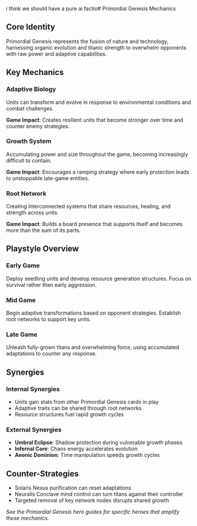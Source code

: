 i think we should have a pure ai factio# Primordial Genesis Mechanics

## Core Identity
Primordial Genesis represents the fusion of nature and technology, harnessing organic evolution and titanic strength to overwhelm opponents with raw power and adaptive capabilities.

## Key Mechanics

### Adaptive Biology
Units can transform and evolve in response to environmental conditions and combat challenges.

**Game Impact**: Creates resilient units that become stronger over time and counter enemy strategies.

### Growth System
Accumulating power and size throughout the game, becoming increasingly difficult to contain.

**Game Impact**: Encourages a ramping strategy where early protection leads to unstoppable late-game entities.

### Root Network
Creating interconnected systems that share resources, healing, and strength across units.

**Game Impact**: Builds a board presence that supports itself and becomes more than the sum of its parts.

## Playstyle Overview

### Early Game
Deploy seedling units and develop resource generation structures. Focus on survival rather than early aggression.

### Mid Game
Begin adaptive transformations based on opponent strategies. Establish root networks to support key units.

### Late Game
Unleash fully-grown titans and overwhelming force, using accumulated adaptations to counter any response.

## Synergies

### Internal Synergies
- Units gain stats from other Primordial Genesis cards in play
- Adaptive traits can be shared through root networks
- Resource structures fuel rapid growth cycles

### External Synergies
- **Umbral Eclipse**: Shadow protection during vulnerable growth phases
- **Infernal Core**: Chaos energy accelerates evolution
- **Aeonic Dominion**: Time manipulation speeds growth cycles

## Counter-Strategies
- Solaris Nexus purification can reset adaptations
- Neuralis Conclave mind control can turn titans against their controller
- Targeted removal of key network nodes disrupts shared growth

*See the Primordial Genesis hero guides for specific heroes that amplify these mechanics.*